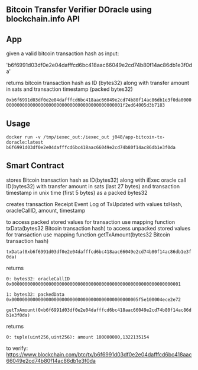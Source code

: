 Bitcoin Transfer Verifier DOracle using blockchain.info API
-----

App
-----
given a valid bitcoin transaction hash as input:

'b6f6991d03df0e2e04dafffcd6bc418aac66049e2cd74b80f14ac86db1e3f0da'

returns bitcoin transaction hash as ID (bytes32) along with transfer amount in sats and transaction timestamp (packed bytes32)

`0xb6f6991d03df0e2e04dafffcd6bc418aac66049e2cd74b80f14ac86db1e3f0da000000000000000000000000000000000000000000000001f2ed64005d3b7183`

Usage
-----
`docker run -v /tmp/iexec_out:/iexec_out j048/app-bitcoin-tx-doracle:latest b6f6991d03df0e2e04dafffcd6bc418aac66049e2cd74b80f14ac86db1e3f0da`

Smart Contract
-----
stores Bitcoin transaction hash as ID(bytes32) along with iExec oracle call ID(bytes32) with transfer amount in sats (last 27 bytes) and transaction timestamp in unix time (first 5 bytes) as a packed bytes32

creates transaction Receipt Event Log of TxUpdated with values txHash, oracleCallID, amount, timestamp

to access packed stored values for transaction use mapping function txData(bytes32 Bitcoin transaction hash)
to access unpacked stored values for transaction use mapping function getTxAmount(bytes32 Bitcoin transaction hash)

`txData(0xb6f6991d03df0e2e04dafffcd6bc418aac66049e2cd74b80f14ac86db1e3f0da)`

returns

`0: bytes32: oracleCallID 0x0000000000000000000000000000000000000000000000000000000000000001`

`1: bytes32: packedData 0x000000000000000000000000000000000000000000000005f5e100004ece2e72`

`getTxAmount(0xb6f6991d03df0e2e04dafffcd6bc418aac66049e2cd74b80f14ac86db1e3f0da)`

returns

`0: tuple(uint256,uint256): amount 100000000,1322135154`

to verify:
https://www.blockchain.com/btc/tx/b6f6991d03df0e2e04dafffcd6bc418aac66049e2cd74b80f14ac86db1e3f0da
